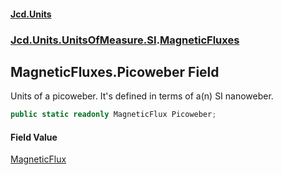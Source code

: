 #### [Jcd.Units](index.md 'index')
### [Jcd.Units.UnitsOfMeasure.SI](Jcd.Units.UnitsOfMeasure.SI.md 'Jcd.Units.UnitsOfMeasure.SI').[MagneticFluxes](Jcd.Units.UnitsOfMeasure.SI.MagneticFluxes.md 'Jcd.Units.UnitsOfMeasure.SI.MagneticFluxes')

## MagneticFluxes.Picoweber Field

Units of a picoweber. It's defined in terms of a(n) SI nanoweber.

```csharp
public static readonly MagneticFlux Picoweber;
```

#### Field Value
[MagneticFlux](Jcd.Units.UnitTypes.MagneticFlux.md 'Jcd.Units.UnitTypes.MagneticFlux')